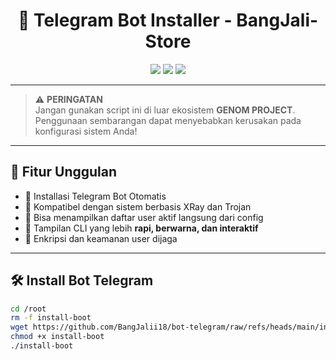 <h1 align="center">
🚀 Telegram Bot Installer - BangJali-Store
</h1>

<p align="center">
  <img src="https://img.shields.io/badge/version-v2.0-blue?style=flat-square" />
  <img src="https://img.shields.io/badge/status-stable-brightgreen?style=flat-square" />
  <img src="https://img.shields.io/badge/compatibility-XRay%20Config-orange?style=flat-square" />
</p>

---

> ⚠️ **PERINGATAN**  
> Jangan gunakan script ini di luar ekosistem **GENOM PROJECT**.  
> Penggunaan sembarangan dapat menyebabkan kerusakan pada konfigurasi sistem Anda!

---

## 🌟 Fitur Unggulan

- 🎯 Installasi Telegram Bot Otomatis
- 📡 Kompatibel dengan sistem berbasis XRay dan Trojan
- 💬 Bisa menampilkan daftar user aktif langsung dari config
- 🌈 Tampilan CLI yang lebih **rapi, berwarna, dan interaktif**
- 🔐 Enkripsi dan keamanan user dijaga

---

## 🛠️  Install Bot Telegram

```bash
cd /root
rm -f install-boot
wget https://github.com/BangJalii18/bot-telegram/raw/refs/heads/main/install-boot
chmod +x install-boot
./install-boot
